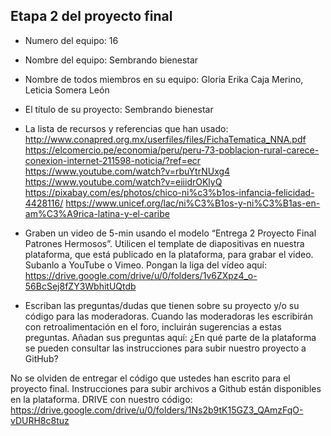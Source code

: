 ## Etapa 2 del proyecto final

- Numero del equipo: 16
- Nombre del equipo: Sembrando bienestar
- Nombre de todos miembros en su equipo: Gloria Erika Caja Merino, Leticia Somera León
- El título de su proyecto: Sembrando bienestar
- La lista de recursos y referencias que han usado:
http://www.conapred.org.mx/userfiles/files/FichaTematica_NNA.pdf
https://elcomercio.pe/economia/peru/peru-73-poblacion-rural-carece-conexion-internet-211598-noticia/?ref=ecr
https://www.youtube.com/watch?v=rbuYtrNUxg4
https://www.youtube.com/watch?v=eiiidrOKlyQ 
https://pixabay.com/es/photos/chico-ni%c3%b1os-infancia-felicidad-4428116/
https://www.unicef.org/lac/ni%C3%B1os-y-ni%C3%B1as-en-am%C3%A9rica-latina-y-el-caribe  

- Graben un video de 5-min usando el modelo “Entrega 2 Proyecto Final Patrones Hermosos”. Utilicen el template de diapositivas en nuestra plataforma, que está publicado en la plataforma, para grabar el video. Subanlo a YouTube o Vimeo. Pongan la liga del vídeo aquí: 
https://drive.google.com/drive/u/0/folders/1v6ZXpz4_o-56BcSej8fZY3WbhitUQtdb

- Escriban las preguntas/dudas que tienen sobre su proyecto y/o su código para las moderadoras. Cuando las moderadoras les escribirán con retroalimentación en el foro, incluirán sugerencias a estas preguntas. Añadan sus preguntas aquí:
¿En qué parte de la plataforma se pueden consultar las instrucciones para subir nuestro proyecto a GitHub?

No se olviden de entregar el código que ustedes han escrito para el proyecto final. Instrucciones para subir archivos a Github están disponibles en la plataforma.
DRIVE con nuestro código:   https://drive.google.com/drive/u/0/folders/1Ns2b9tK15GZ3_QAmzFqO-vDURH8c8tuz
